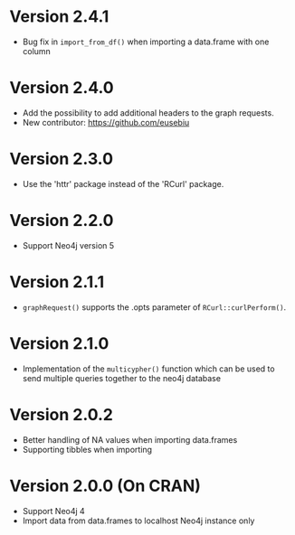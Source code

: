# Version 2.4.1

- Bug fix in `import_from_df()` when importing a data.frame with one column

# Version 2.4.0

- Add the possibility to add additional headers to the graph requests.
- New contributor: https://github.com/eusebiu

# Version 2.3.0

- Use the 'httr' package instead of the 'RCurl' package.

# Version 2.2.0

- Support Neo4j version 5

# Version 2.1.1

- `graphRequest()` supports the .opts parameter of `RCurl::curlPerform()`.

# Version 2.1.0

- Implementation of the `multicypher()` function which can be used to send
multiple queries together to the neo4j database

# Version 2.0.2

- Better handling of NA values when importing data.frames
- Supporting tibbles when importing

# Version 2.0.0 (On CRAN)

- Support Neo4j 4
- Import data from data.frames to localhost Neo4j instance only
